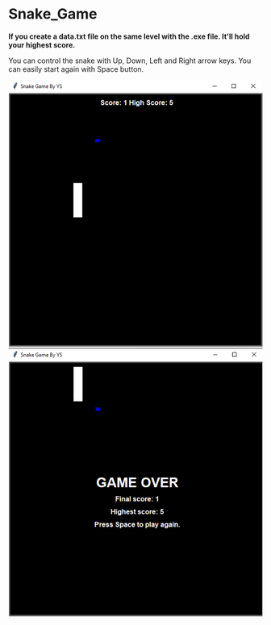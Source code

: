 # Snake_Game

**If you create a data.txt file on the same level with the .exe file. It'll hold your highest score.**

You can control the snake with Up, Down, Left and Right arrow keys. 
You can easily start again with Space button. 

![alt text](https://github.com/surucuyigit/Snake_Game/blob/main/game.png)
![alt text](https://github.com/surucuyigit/Snake_Game/blob/main/game_over.png)
